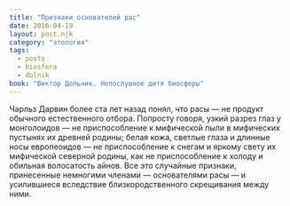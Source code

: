 ```yaml
---
title: "Признаки основателей рас"
date: 2016-04-19
layout: post.njk
category: "этология"
tags:
  - posts
  - biosfera
  - dolnik
book: "Виктор Дольник. Непослушное дитя биосферы"
---
```


Чарльз Дарвин более ста лет назад понял, что расы — не продукт обычного естественного отбора. Попросту говоря, узкий разрез глаз у монголоидов — не приспособление к мифической пыли в мифических пустынях их древней родины; белая кожа, светлые глаза и длинные носы европеоидов — не приспособление к снегам и яркому свету их мифической северной родины, как не приспособление к холоду и обильная волосатость айнов. Все это случайные признаки, принесенные немногими членами — основателями расы — и усилившиеся вследствие близкородственного скрещивания между ними.
